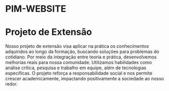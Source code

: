 # PIM-WEBSITE
# Projeto de Extensão

Nosso projeto de extensão visa aplicar na prática os conhecimentos adquiridos ao longo da formação, buscando soluções para problemas do cotidiano. Por meio da integração entre teoria e prática, desenvolvemos melhorias reais para nossa comunidade. Utilizamos habilidades como análise crítica, pesquisa e trabalho em equipe, além de tecnologias específicas. O projeto reforça a responsabilidade social e nos permite crescer academicamente, impactando positivamente a sociedade ao nosso redor.
